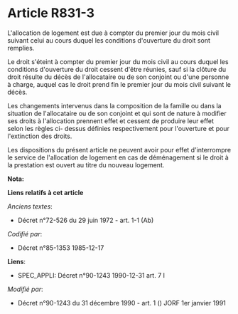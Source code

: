 # Article R831-3

L'allocation de logement est due à compter du premier jour du mois civil suivant celui au cours duquel les conditions
d'ouverture du droit sont remplies.

Le droit s'éteint à compter du premier jour du mois civil au cours duquel les conditions d'ouverture du droit cessent d'être
réunies, sauf si la clôture du droit résulte du décès de l'allocataire ou de son conjoint ou d'une personne à charge, auquel
cas le droit prend fin le premier jour du mois civil suivant le décès.

Les changements intervenus dans la composition de la famille ou dans la situation de l'allocataire ou de son conjoint et qui
sont de nature à modifier ses droits à l'allocation prennent effet et cessent de produire leur effet selon les règles ci-
dessus définies respectivement pour l'ouverture et pour l'extinction des droits. 

Les dispositions du présent article ne peuvent avoir pour effet d'interrompre le service de l'allocation de logement en cas
de déménagement si le droit à la prestation est ouvert au titre du nouveau logement.

**Nota:**



**Liens relatifs à cet article**

_Anciens textes_:

  - Décret n°72-526 du 29 juin 1972 - art. 1-1 (Ab)

_Codifié par_:

  - Décret n°85-1353 1985-12-17

**Liens**:

  - SPEC_APPLI: Décret n°90-1243 1990-12-31 art. 7 I

_Modifié par_:

  - Décret n°90-1243 du 31 décembre 1990 - art. 1 () JORF 1er janvier 1991
